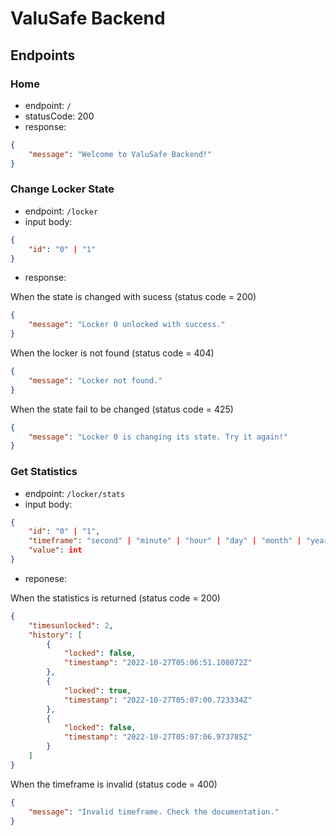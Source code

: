 # ValuSafe Backend

## Endpoints

### Home
- endpoint: `/`
- statusCode: 200
- response:
```json
{
    "message": "Welcome to ValuSafe Backend!"
}
```

### Change Locker State
- endpoint: `/locker`
- input body:
```json
{
    "id": "0" | "1"
}
```
- response:

When the state is changed with sucess (status code = 200)
```json
{
    "message": "Locker 0 unlocked with success."
}
```

When the locker is not found (status code = 404)
```json
{
    "message": "Locker not found."
}
```

When the state fail to be changed (status code = 425)
```json
{
    "message": "Locker 0 is changing its state. Try it again!"
}
```

### Get Statistics
- endpoint: `/locker/stats`
- input body:
```json
{
    "id": "0" | "1",
    "timeframe": "second" | "minute" | "hour" | "day" | "month" | "year",
    "value": int
}
```
- reponese:

When the statistics is returned (status code = 200)
```json
{
    "timesunlocked": 2,
    "history": [
        {
            "locked": false,
            "timestamp": "2022-10-27T05:06:51.108072Z"
        },
        {
            "locked": true,
            "timestamp": "2022-10-27T05:07:00.723334Z"
        },
        {
            "locked": false,
            "timestamp": "2022-10-27T05:07:06.973785Z"
        }
    ]
}
```

When the timeframe is invalid (status code = 400)
```json
{
    "message": "Invalid timeframe. Check the documentation."
}
```